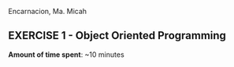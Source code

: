 Encarnacion, Ma. Micah

## EXERCISE 1 - Object Oriented Programming

**Amount of time spent**: ~10 minutes
